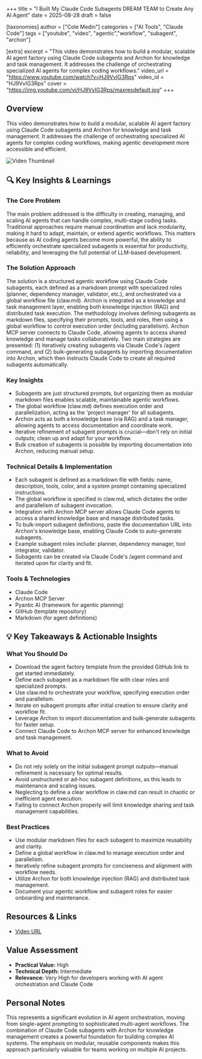 +++
title = "I Built My Claude Code Subagents DREAM TEAM to Create Any AI Agent"
date = 2025-08-28
draft = false

[taxonomies]
author = ["Cole Medin"]
categories = ["AI Tools", "Claude Code"]
tags = ["youtube", "video", "agentic","workflow", "subagent", "archon"]

[extra]
excerpt = "This video demonstrates how to build a modular, scalable AI agent factory using Claude Code subagents and Archon for knowledge and task management. It addresses the challenge of orchestrating specialized AI agents for complex coding workflows."
video_url = "https://www.youtube.com/watch?v=HJ9VvIG3Rps"
video_id = "HJ9VvIG3Rps"
cover = "https://img.youtube.com/vi/HJ9VvIG3Rps/maxresdefault.jpg"
+++

## Overview

This video demonstrates how to build a modular, scalable AI agent factory using Claude Code subagents and Archon for knowledge and task management. It addresses the challenge of orchestrating specialized AI agents for complex coding workflows, making agentic development more accessible and efficient.

![Video Thumbnail](https://img.youtube.com/vi/HJ9VvIG3Rps/maxresdefault.jpg)

## 🔍 Key Insights & Learnings

### The Core Problem
The main problem addressed is the difficulty in creating, managing, and scaling AI agents that can handle complex, multi-stage coding tasks. Traditional approaches require manual coordination and lack modularity, making it hard to adapt, maintain, or extend agentic workflows. This matters because as AI coding agents become more powerful, the ability to efficiently orchestrate specialized subagents is essential for productivity, reliability, and leveraging the full potential of LLM-based development.

### The Solution Approach
The solution is a structured agentic workflow using Claude Code subagents, each defined as a markdown prompt with specialized roles (planner, dependency manager, validator, etc.), and orchestrated via a global workflow file (claw.md). Archon is integrated as a knowledge and task management layer, enabling both knowledge injection (RAG) and distributed task execution. The methodology involves defining subagents as markdown files, specifying their prompts, tools, and roles, then using a global workflow to control execution order (including parallelism). Archon MCP server connects to Claude Code, allowing agents to access shared knowledge and manage tasks collaboratively. Two main strategies are presented: (1) iteratively creating subagents via Claude Code's /agent command, and (2) bulk-generating subagents by importing documentation into Archon, which then instructs Claude Code to create all required subagents automatically.

### Key Insights
- Subagents are just structured prompts, but organizing them as modular markdown files enables scalable, maintainable agentic workflows.
- The global workflow (claw.md) defines execution order and parallelization, acting as the 'project manager' for all subagents.
- Archon acts as both a knowledge base (via RAG) and a task manager, allowing agents to access documentation and coordinate work.
- Iterative refinement of subagent prompts is crucial—don't rely on initial outputs; clean up and adapt for your workflow.
- Bulk creation of subagents is possible by importing documentation into Archon, reducing manual setup.

### Technical Details & Implementation
- Each subagent is defined as a markdown file with fields: name, description, tools, color, and a system prompt containing specialized instructions.
- The global workflow is specified in claw.md, which dictates the order and parallelism of subagent invocation.
- Integration with Archon MCP server allows Claude Code agents to access a shared knowledge base and manage distributed tasks.
- To bulk-import subagent definitions, paste the documentation URL into Archon's knowledge base, enabling Claude Code to auto-generate subagents.
- Example subagent roles include: planner, dependency manager, tool integrator, validator.
- Subagents can be created via Claude Code's /agent command and iterated upon for clarity and fit.

### Tools & Technologies
- Claude Code
- Archon MCP Server
- Pyantic AI (framework for agentic planning)
- GitHub (template repository)
- Markdown (for agent definitions)

## 💡 Key Takeaways & Actionable Insights

### What You Should Do
- Download the agent factory template from the provided GitHub link to get started immediately.
- Define each subagent as a markdown file with clear roles and specialized prompts.
- Use claw.md to orchestrate your workflow, specifying execution order and parallelism.
- Iterate on subagent prompts after initial creation to ensure clarity and workflow fit.
- Leverage Archon to import documentation and bulk-generate subagents for faster setup.
- Connect Claude Code to Archon MCP server for enhanced knowledge and task management.

### What to Avoid
- Do not rely solely on the initial subagent prompt outputs—manual refinement is necessary for optimal results.
- Avoid unstructured or ad-hoc subagent definitions, as this leads to maintenance and scaling issues.
- Neglecting to define a clear workflow in claw.md can result in chaotic or inefficient agent execution.
- Failing to connect Archon properly will limit knowledge sharing and task management capabilities.

### Best Practices
- Use modular markdown files for each subagent to maximize reusability and clarity.
- Define a global workflow in claw.md to manage execution order and parallelism.
- Iteratively refine subagent prompts for conciseness and alignment with workflow needs.
- Utilize Archon for both knowledge injection (RAG) and distributed task management.
- Document your agentic workflow and subagent roles for easier onboarding and maintenance.

## Resources & Links

- [Video URL](https://www.youtube.com/watch?v=HJ9VvIG3Rps)

## Value Assessment
- **Practical Value:** High
- **Technical Depth:** Intermediate
- **Relevance:** Very High for developers working with AI agent orchestration and Claude Code

## Personal Notes

This represents a significant evolution in AI agent orchestration, moving from single-agent prompting to sophisticated multi-agent workflows. The combination of Claude Code subagents with Archon for knowledge management creates a powerful foundation for building complex AI systems. The emphasis on modular, reusable components makes this approach particularly valuable for teams working on multiple AI projects.